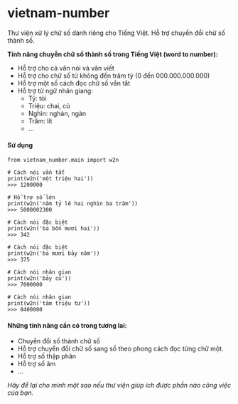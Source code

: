 # vietnam-number
Thư viện xữ lý chữ số dành riêng cho Tiếng Việt. Hỗ trợ chuyển đổi chữ số thành số.

**Tính năng chuyễn chữ số thành số trong Tiếng Việt (word to number):**
- Hỗ trợ cho cả văn nói và văn viết
- Hỗ trợ cho chữ số từ không đến trăm tỷ (0 đến 000.000.000.000)
- Hỗ trợ một số cách đọc chữ số vắn tắt
- Hỗ trợ từ ngữ nhân giang:
    * Tỷ: tỏi
    * Triệu: chai, củ
    * Nghìn: nghàn, ngàn
    * Trăm: lít
    * ...

#### Sử dụng

```
from vietnam_number.main import w2n

# Cách nói vắn tắt
print(w2n('một triệu hai'))
>>> 1200000

# Hỗ trợ số lớn
print(w2n('năm tỷ lẽ hai nghìn ba trăm'))
>>> 5000002300

# Cách nói đặc biệt
print(w2n('ba bốn mươi hai'))
>>> 342

# Cách nói đặc biệt
print(w2n('ba mươi bảy năm'))
>>> 375

# Cách nói nhân gian
print(w2n('bảy củ'))
>>> 7000000

# Cách nói nhân gian
print(w2n('tám triệu tư'))
>>> 8400000

```

#### Những tính năng cần có trong tương lai:

- Chuyển đổi số thành chữ số
- Hỗ trợ chuyển đổi chữ số sang số theo phong cách đọc từng chữ một.
- Hỗ trợ số thập phân
- Hỗ trợ số âm
- ...

_Hãy để lại cho mình một sao nếu thư viện giúp ích được phần nào công việc của bạn._
